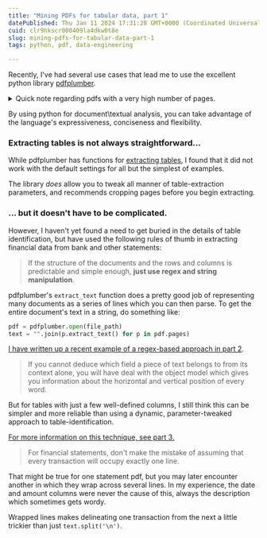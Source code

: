 ```yaml
---
title: "Mining PDFs for tabular data, part 1"
datePublished: Thu Jan 11 2024 17:31:28 GMT+0000 (Coordinated Universal Time)
cuid: clr9hkscr000409la4dkw0t8e
slug: mining-pdfs-for-tabular-data-part-1
tags: python, pdf, data-engineering

---
```


Recently, I've had several use cases that lead me to use the excellent python library [pdfplumber](https://github.com/jsvine/pdfplumber).

<details data-node-type="hn-details-summary"><summary>Quick note regarding pdfs with a very high number of pages.</summary><div data-type="detailsContent">Memory leaks can occur, <a target="_blank" rel="noopener noreferrer nofollow" href="https://github.com/jsvine/pdfplumber/issues/193" style="pointer-events: none">but there are easy workarounds</a>. For most of my work, however, this was never a problem.</div></details>

By using python for document\\textual analysis, you can take advantage of the language's expressiveness, conciseness and flexibility.

### Extracting tables is not always straightforward...

While pdfplumber has functions for [extracting tables](https://github.com/jsvine/pdfplumber#extracting-tables), I found that it did not work with the default settings for all but the simplest of examples.

The library *does* allow you to tweak all manner of table-extraction parameters, and recommends cropping pages before you begin extracting.

### ... but it doesn't have to be complicated.

However, I haven't yet found a need to get buried in the details of table identification, but have used the following rules of thumb in extracting financial data from bank and other statements:

> If the structure of the documents and the rows and columns is predictable and simple enough, **just use regex and string manipulation**.

pdfplumber's `extract_text` function does a pretty good job of representing many documents as a series of lines which you can then parse. To get the entire document's text in a string, do something like:

```python
pdf = pdfplumber.open(file_path)
text = "".join(p.extract_text() for p in pdf.pages)
```

[I have written up a recent example of a regex-based approach in part 2](https://stevesdevnotes.hashnode.dev/extracting-pdf-statements-from-your-gmail-inbox).

> If you cannot deduce which field a piece of text belongs to from its context alone, you will have deal with the object model which gives you information about the horizontal and vertical position of every word.

But for tables with just a few well-defined columns, I still think this can be simpler and more reliable than using a dynamic, parameter-tweaked approach to table-identification.

[For more information on this technique, see part 3.](https://stevesdevnotes.hashnode.dev/extracting-usable-data-from-pdf-bank-statements)

> For financial statements, don't make the mistake of assuming that every transaction will occupy exactly one line.

That might be true for one statement pdf, but you may later encounter another in which they wrap across several lines. In my experience, the date and amount columns were never the cause of this, always the description which sometimes gets wordy.

Wrapped lines makes delineating one transaction from the next a little trickier than just `text.split('\n')`.